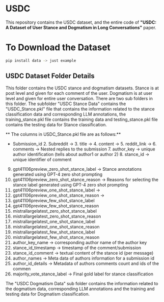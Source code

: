# USDC
This repository contains the USDC dataset, and the entire code of **"USDC: A Dataset of User Stance and Dogmatism in Long Conversations"** paper.

# To Download the Dataset
``` bash
pip install data -> just example
```


## USDC Dataset Folder Details
This folder contains the USDC stance and dogmatism datasets. Stance is at post level and given for each comment of the user. Dogmatism is at user level and given for entire user conversation.
There are two sub folders in this folder. The subfolder "USDC Stance Data" contains the "USDC_Stance.pkl" file that contains the information related to the stance classification data and corresponding LLM annotations, the training_stance.pkl file contains the training data and testing_stance.pkl file contains the testing data for Stance classification. 

** The columns in USDC_Stance.pkl file are as follows:**
- Submission_id 
  2. Subreddit ->
  3. title ->
  4. content ->
  5. reddit_link ->
  6. comments -> Nested replies to the submission
  7. author_key -> unique author identification (tells about author1 or author 2)
  8. stance_id -> unique identifier of comment
9. gpt41106preview_zero_shot_stance_label -> Stance annotations generated using GPT-4 zero shot prompting
10. gpt41106preview_zero_shot_stance_reason -> Reasons for selecting the stance label generated using GPT-4 zero shot prompting
11. gpt41106preview_one_shot_stance_label ->
12. gpt41106preview_one_shot_stance_reason ->
13. gpt41106preview_few_shot_stance_label
14. gpt41106preview_few_shot_stance_reason
15. mistrallargelatest_zero_shot_stance_label
16. mistrallargelatest_zero_shot_stance_reason
17. mistrallargelatest_one_shot_stance_label
18. mistrallargelatest_one_shot_stance_reason
19. mistrallargelatest_few_shot_stance_label
20. mistrallargelatest_few_shot_stance_reason
21. author_key_name -> corresponding author name of the author key
22. stance_id_timestamp -> timestamp of the comment/submission
24. stance_id_comment -> textual content of the stance id (per message)
25. author_names -> Meta data of authors information for a submission id
26. author_id_details -> Metadata of authors comments count and ids of the commen
27. majority_vote_stance_label -> Final gold label for stance classification

The "USDC Dogmatism Data" sub folder contains the information related to the dogmatism data, corresponding LLM annotations and the training and testing data for Dogmatism classification.


